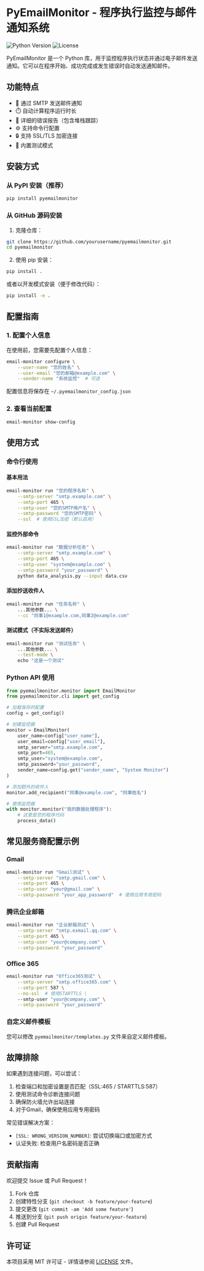 # PyEmailMonitor - 程序执行监控与邮件通知系统

![Python Version](https://img.shields.io/badge/python-3.6%2B-blue)
![License](https://img.shields.io/badge/license-MIT-green)

PyEmailMonitor 是一个 Python 库，用于监控程序执行状态并通过电子邮件发送通知。它可以在程序开始、成功完成或发生错误时自动发送通知邮件。

## 功能特点

- 📧 通过 SMTP 发送邮件通知
- ⏱️ 自动计算程序运行时长
- 🚨 详细的错误报告（包含堆栈跟踪）
- ⚙️ 支持命令行配置
- 🔒 支持 SSL/TLS 加密连接
- 🧪 内置测试模式

## 安装方式

### 从 PyPI 安装（推荐）

```bash
pip install pyemailmonitor
```

### 从 GitHub 源码安装

1. 克隆仓库：

```bash
git clone https://github.com/yourusername/pyemailmonitor.git
cd pyemailmonitor
```

2. 使用 pip 安装：

```bash
pip install .
```

或者以开发模式安装（便于修改代码）：

```bash
pip install -e .
```

## 配置指南

### 1. 配置个人信息

在使用前，您需要先配置个人信息：

```bash
email-monitor configure \
    --user-name "您的姓名" \
    --user-email "您的邮箱@example.com" \
    --sender-name "系统监控"  # 可选
```

配置信息将保存在 `~/.pyemailmonitor_config.json`

### 2. 查看当前配置

```bash
email-monitor show-config
```

## 使用方式

### 命令行使用

#### 基本用法

```bash
email-monitor run "您的程序名称" \
    --smtp-server "smtp.example.com" \
    --smtp-port 465 \
    --smtp-user "您的SMTP用户名" \
    --smtp-password "您的SMTP密码" \
    --ssl  # 使用SSL加密（默认启用）
```

#### 监控外部命令

```bash
email-monitor run "数据分析任务" \
    --smtp-server "smtp.example.com" \
    --smtp-port 465 \
    --smtp-user "system@example.com" \
    --smtp-password "your_password" \
    python data_analysis.py --input data.csv
```

#### 添加抄送收件人

```bash
email-monitor run "任务名称" \
    ...其他参数... \
    --cc "同事1@example.com,同事2@example.com"
```

#### 测试模式（不实际发送邮件）

```bash
email-monitor run "测试任务" \
    ...其他参数... \
    --test-mode \
    echo "这是一个测试"
```

### Python API 使用

```python
from pyemailmonitor.monitor import EmailMonitor
from pyemailmonitor.cli import get_config

# 加载保存的配置
config = get_config()

# 创建监控器
monitor = EmailMonitor(
    user_name=config["user_name"],
    user_email=config["user_email"],
    smtp_server="smtp.example.com",
    smtp_port=465,
    smtp_user="system@example.com",
    smtp_password="your_password",
    sender_name=config.get("sender_name", "System Monitor")
)

# 添加额外的收件人
monitor.add_recipient("同事@example.com", "同事姓名")

# 使用监控器
with monitor.monitor("我的数据处理程序"):
    # 这里是您的程序代码
    process_data()
```

## 常见服务商配置示例

### Gmail

```bash
email-monitor run "Gmail测试" \
    --smtp-server "smtp.gmail.com" \
    --smtp-port 465 \
    --smtp-user "your@gmail.com" \
    --smtp-password "your_app_password"  # 使用应用专用密码
```

### 腾讯企业邮箱

```bash
email-monitor run "企业邮箱测试" \
    --smtp-server "smtp.exmail.qq.com" \
    --smtp-port 465 \
    --smtp-user "your@company.com" \
    --smtp-password "your_password"
```

### Office 365

```bash
email-monitor run "Office365测试" \
    --smtp-server "smtp.office365.com" \
    --smtp-port 587 \
    --no-ssl  # 使用STARTTLS \
    --smtp-user "your@company.com" \
    --smtp-password "your_password"
```

### 自定义邮件模板

您可以修改 `pyemailmonitor/templates.py` 文件来自定义邮件模板。

## 故障排除

如果遇到连接问题，可以尝试：

1. 检查端口和加密设置是否匹配（SSL:465 / STARTTLS:587）
2. 使用测试命令诊断连接问题
3. 确保防火墙允许出站连接
4. 对于Gmail，确保使用应用专用密码

常见错误解决方案：
- `[SSL: WRONG_VERSION_NUMBER]`: 尝试切换端口或加密方式
- 认证失败: 检查用户名密码是否正确

## 贡献指南

欢迎提交 Issue 或 Pull Request！

1. Fork 仓库
2. 创建特性分支 (`git checkout -b feature/your-feature`)
3. 提交更改 (`git commit -am 'Add some feature'`)
4. 推送到分支 (`git push origin feature/your-feature`)
5. 创建 Pull Request

## 许可证

本项目采用 MIT 许可证 - 详情请参阅 [LICENSE](LICENSE) 文件。
